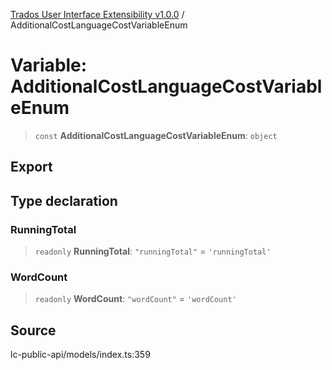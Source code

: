 [Trados User Interface Extensibility v1.0.0](../wiki/globals) / AdditionalCostLanguageCostVariableEnum

# Variable: AdditionalCostLanguageCostVariableEnum

> `const` **AdditionalCostLanguageCostVariableEnum**: `object`

## Export

## Type declaration

### RunningTotal

> `readonly` **RunningTotal**: `"runningTotal"` = `'runningTotal'`

### WordCount

> `readonly` **WordCount**: `"wordCount"` = `'wordCount'`

## Source

lc-public-api/models/index.ts:359
